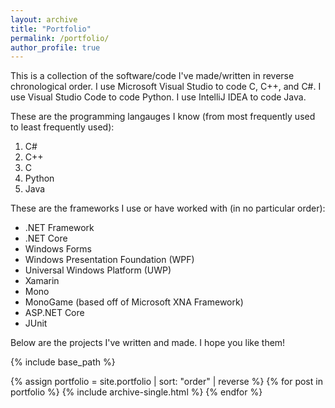 ```yaml
---
layout: archive
title: "Portfolio"
permalink: /portfolio/
author_profile: true
---
```

This is a collection of the software/code I've made/written in reverse chronological order. I use Microsoft Visual Studio to code C, C++, and C#. I use Visual Studio Code to code Python. I use IntelliJ IDEA to code Java.

These are the programming langauges I know (from most frequently used to least frequently used):
1. C#
2. C++
3. C
4. Python
5. Java

These are the frameworks I use or have worked with (in no particular order):
- .NET Framework
- .NET Core
- Windows Forms
- Windows Presentation Foundation (WPF)
- Universal Windows Platform (UWP)
- Xamarin
- Mono
- MonoGame (based off of Microsoft XNA Framework)
- ASP.NET Core
- JUnit

Below are the projects I've written and made. I hope you like them!

{% include base_path %}

{% assign portfolio = site.portfolio | sort: "order" | reverse %}
{% for post in portfolio %}
  {% include archive-single.html %}
{% endfor %}

